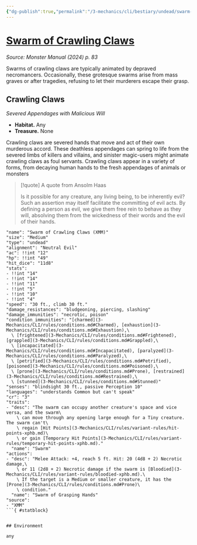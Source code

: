 ```yaml
---
{"dg-publish":true,"permalink":"/3-mechanics/cli/bestiary/undead/swarm-of-crawling-claws-xmm/","tags":["ttrpg-cli/compendium/src/5e/xmm","ttrpg-cli/monster/cr/3","ttrpg-cli/monster/environment/any","ttrpg-cli/monster/size/medium","ttrpg-cli/monster/type/undead"],"created":"2025-02-22T12:02:28.059-05:00","updated":"2025-02-26T17:46:11.368-05:00"}
---
```


# [Swarm of Crawling Claws](3-Mechanics/CLI/bestiary/undead/swarm-of-crawling-claws-xmm.md)
*Source: Monster Manual (2024) p. 83*  

Swarms of crawling claws are typically animated by depraved necromancers. Occasionally, these grotesque swarms arise from mass graves or after tragedies, refusing to let their murderers escape their grasp.

## Crawling Claws

*Severed Appendages with Malicious Will*

- **Habitat.** Any  
- **Treasure.** None  

Crawling claws are severed hands that move and act of their own murderous accord. These deathless appendages can spring to life from the severed limbs of killers and villains, and sinister magic-users might animate crawling claws as foul servants. Crawling claws appear in a variety of forms, from decaying human hands to the fresh appendages of animals or monsters

> [!quote] A quote from Ansolm Haas  
> 
> Is it possible for any creature, any living being, to be inherently evil? Such an assertion may itself facilitate the committing of evil acts. By defining a person as evil, we give them free rein to behave as they will, absolving them from the wickedness of their words and the evil of their hands.


```statblock
"name": "Swarm of Crawling Claws (XMM)"
"size": "Medium"
"type": "undead"
"alignment": "Neutral Evil"
"ac": !!int "12"
"hp": !!int "49"
"hit_dice": "11d8"
"stats":
- !!int "14"
- !!int "14"
- !!int "11"
- !!int "5"
- !!int "10"
- !!int "4"
"speed": "30 ft., climb 30 ft."
"damage_resistances": "bludgeoning, piercing, slashing"
"damage_immunities": "necrotic, poison"
"condition_immunities": "[charmed](3-Mechanics/CLI/rules/conditions.md#Charmed), [exhaustion](3-Mechanics/CLI/rules/conditions.md#Exhaustion),\
  \ [frightened](3-Mechanics/CLI/rules/conditions.md#Frightened), [grappled](3-Mechanics/CLI/rules/conditions.md#Grappled),\
  \ [incapacitated](3-Mechanics/CLI/rules/conditions.md#Incapacitated), [paralyzed](3-Mechanics/CLI/rules/conditions.md#Paralyzed),\
  \ [petrified](3-Mechanics/CLI/rules/conditions.md#Petrified), [poisoned](3-Mechanics/CLI/rules/conditions.md#Poisoned),\
  \ [prone](3-Mechanics/CLI/rules/conditions.md#Prone), [restrained](3-Mechanics/CLI/rules/conditions.md#Restrained),\
  \ [stunned](3-Mechanics/CLI/rules/conditions.md#Stunned)"
"senses": "blindsight 30 ft., passive Perception 10"
"languages": "understands Common but can't speak"
"cr": "3"
"traits":
- "desc": "The swarm can occupy another creature's space and vice versa, and the swarm\
    \ can move through any opening large enough for a Tiny creature. The swarm can't\
    \ regain [Hit Points](3-Mechanics/CLI/rules/variant-rules/hit-points-xphb.md)\
    \ or gain [Temporary Hit Points](3-Mechanics/CLI/rules/variant-rules/temporary-hit-points-xphb.md)."
  "name": "Swarm"
"actions":
- "desc": "Melee Attack: +4, reach 5 ft. Hit: 20 (4d8 + 2) Necrotic damage,\
    \ or 11 (2d8 + 2) Necrotic damage if the swarm is [Bloodied](3-Mechanics/CLI/rules/variant-rules/bloodied-xphb.md).\
    \ If the target is a Medium or smaller creature, it has the [Prone](3-Mechanics/CLI/rules/conditions.md#Prone)\
    \ condition."
  "name": "Swarm of Grasping Hands"
"source":
- "XMM"
```{ #statblock}


## Environment

any